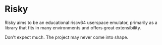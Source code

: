 # Risky

Risky aims to be an educational riscv64 userspace emulator, primarily as a library that fits in many environments and offers great extensibility.

Don't expect much. The project may never come into shape.
